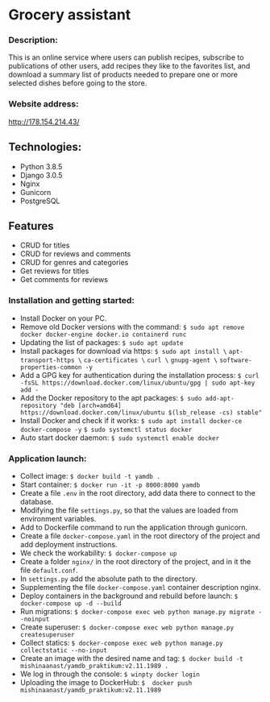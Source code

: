 # Grocery assistant
### Description:
This is an online service where users can publish recipes, subscribe to publications of other users, add recipes they like to the favorites list, and download a summary list of products needed to prepare one or more selected dishes before going to the store.
### Website address:
http://178.154.214.43/

## Technologies:
- Python 3.8.5
- Django 3.0.5
- Nginx
- Gunicorn
- PostgreSQL

## Features

- CRUD for titles
- CRUD for reviews and comments
- CRUD for genres and categories
- Get reviews for titles
- Get comments for reviews

### Installation and getting started:
- Install Docker on your PC.
- Remove old Docker versions with the command:
```$ sudo apt remove docker docker-engine docker.io containerd runc```
- Updating the list of packages:
```$ sudo apt update```
- Install packages for download via https:
```$ sudo apt install \```
  ```apt-transport-https \```
  ```ca-certificates \```
  ```curl \```
  ```gnupg-agent \```
  ```software-properties-common -y```
- Add a GPG key for authentication during the installation process:
```$ curl -fsSL https://download.docker.com/linux/ubuntu/gpg | sudo apt-key add -```
- Add the Docker repository to the apt packages:
```$ sudo add-apt-repository "deb [arch=amd64] https://download.docker.com/linux/ubuntu $(lsb_release -cs) stable"```
- Install Docker and check if it works:
```$ sudo apt install docker-ce docker-compose -y```
```$ sudo systemctl status docker```
- Auto start docker daemon:
```$ sudo systemctl enable docker```

### Application launch:
- Collect image:
```$ docker build -t yamdb .```
- Start container:
```$ docker run -it -p 8000:8000 yamdb```
- Create a file `````.env````` in the root directory, add data there to connect to the database.
- Modifying the file ```settings.py```, so that the values are loaded from environment variables.
- Add to Dockerfile command to run the application through gunicorn.
- Create a file ```docker-compose.yaml``` in the root directory of the project and add deployment instructions.
- We check the workability:
```$ docker-compose up```
- Create a folder ```nginx/``` in the root directory of the project, and in it the file ```default.conf```. 
- In ```settings.py``` add the absolute path to the directory.
- Supplementing the file ```docker-compose.yaml``` container description nginx.
- Deploy containers in the background and rebuild before launch:
```$ docker-compose up -d --build```
- Run migrations:
```$ docker-compose exec web python manage.py migrate --noinput```
- Create superuser:
```$ docker-compose exec web python manage.py createsuperuser```
- Collect statics:
```$ docker-compose exec web python manage.py collectstatic --no-input```
- Create an image with the desired name and tag:
```$ docker build -t mishinaanast/yamdb_praktikum:v2.11.1989 .```
- We log in through the console:
```$ winpty docker login```
- Uploading the image to DockerHub:
```$  docker push mishinaanast/yamdb_praktikum:v2.11.1989```
